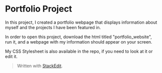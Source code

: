 <h1> Portfolio Project</h1>

<p>In this project, I created a portfolio webpage that displays information about myself and the projects I have been featured in. </p>

<p>In order to open this project, download the html titled "portfolio_website", run it, and a webpage with my information should appear on your screen. </p>

<p> My CSS Stylesheet is also available in the repo, if you need to look at it or edit it. </p>


 


> Written with [StackEdit](https://stackedit.io/).
